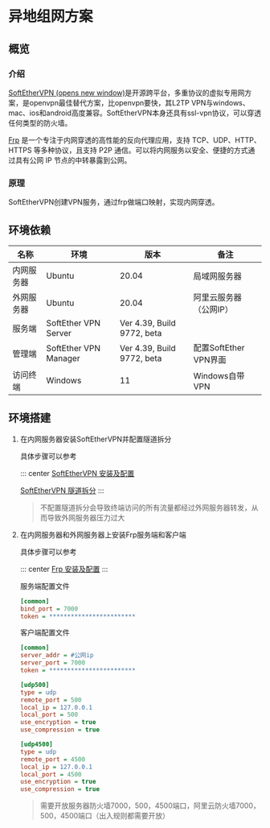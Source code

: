 # 异地组网方案

## 概览

### 介绍

[SoftEtherVPN (opens new window)](https://www.softether.org/)是开源跨平台，多重协议的虚拟专用网方案，是openvpn最佳替代方案，比openvpn要快，其L2TP VPN与windows、mac、ios和android高度兼容。SoftEtherVPN本身还具有ssl-vpn协议，可以穿透任何类型的防火墙。

[Frp](https://gofrp.org/) 是一个专注于内网穿透的高性能的反向代理应用，支持 TCP、UDP、HTTP、HTTPS 等多种协议，且支持 P2P 通信。可以将内网服务以安全、便捷的方式通过具有公网 IP 节点的中转暴露到公网。

### 原理

SoftEtherVPN创建VPN服务，通过frp做端口映射，实现内网穿透。

## 环境依赖

| 名称       | 环境                  | 版本                       | 备注                   |
| ---------- | --------------------- | -------------------------- | ---------------------- |
| 内网服务器 | Ubuntu                | 20.04                      | 局域网服务器           |
| 外网服务器 | Ubuntu                | 20.04                      | 阿里云服务器（公网IP） |
| 服务端     | SoftEther VPN Server  | Ver 4.39, Build 9772, beta |                        |
| 管理端     | SoftEther VPN Manager | Ver 4.39, Build 9772, beta | 配置SoftEther VPN界面  |
| 访问终端   | Windows               | 11                         | Windows自带VPN         |

## 环境搭建

1. 在内网服务器安装SoftEtherVPN并配置隧道拆分

    具体步骤可以参考

    ::: center
    [SoftEtherVPN 安装及配置](/pages/linux/nat/softether/)

    [SoftEtherVPN 隧道拆分](/pages/linux/nat/softetherroute/)
    :::

    > 不配置隧道拆分会导致终端访问的所有流量都经过外网服务器转发，从而导致外网服务器压力过大

2. 在内网服务器和外网服务器上安装Frp服务端和客户端

    具体步骤可以参考

    ::: center
    [Frp 安装及配置](/pages/linux/nat/frp/)
    :::

    服务端配置文件

    ```ini
    [common]
    bind_port = 7000
    token = ************************
    ```

    客户端配置文件

    ```ini
    [common]
    server_addr = #公网ip
    server_port = 7000
    token = ************************

    [udp500]
    type = udp
    remote_port = 500
    local_ip = 127.0.0.1
    local_port = 500
    use_encryption = true
    use_compression = true

    [udp4500]
    type = udp
    remote_port = 4500
    local_ip = 127.0.0.1
    local_port = 4500
    use_encryption = true
    use_compression = true
    ```

    > 需要开放服务器防火墙7000，500，4500端口，阿里云防火墙7000，500，4500端口（出入规则都需要开放）
